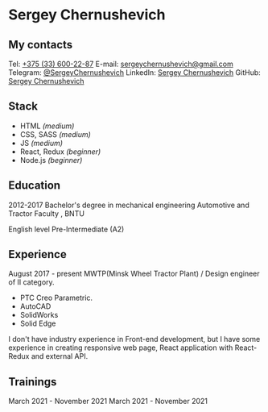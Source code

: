 # Sergey Chernushevich

## My contacts

Tel: [+375 (33) 600-22-87](tel:+375336002287)
E-mail: sergeychernushevich@gmail.com
Telegram: [@SergeyChernushevich](https://t.me/SergeyChernushevich)
LinkedIn: [Sergey Chernushevich](https://www.linkedin.com/in/sergey-chernushevich-827591219)
GitHub: [Sergey Chernushevich](https://github.com/ergey-Chernushevich)

## Stack

- HTML _(medium)_
- CSS, SASS _(medium)_
- JS _(medium)_
- React, Redux _(beginner)_
- Node.js _(beginner)_

## Education

2012-2017 Bachelor's degree in mechanical engineering
Automotive and Tractor Faculty , BNTU

English level Pre-Intermediate (A2)

## Experience

August 2017 - present MWTP(Minsk Wheel Tractor Plant) / Design engineer of II category.

- PTC Creo Parametric.
- AutoCAD
- SolidWorks
- Solid Edge

I don't have industry experience in Front-end development, but I have some experience in creating responsive web page, React application with React-Redux and external API.

## Trainings

March 2021 - November 2021 March 2021 - November 2021
